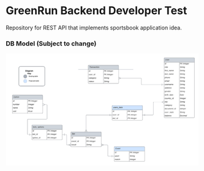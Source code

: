 # GreenRun Backend Developer Test

Repository for REST API that implements sportsbook application idea.

### DB Model (Subject to change)

<img src="./readme_media/DB_MODEL1.png" alt="Db Model" title="database">
